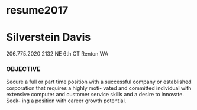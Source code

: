 # resume2017
# Silverstein Davis

206.775.2020
2132 NE 6th CT 
Renton WA

### OBJECTIVE
Secure a full or part time position with a successful company or established corporation that requires a highly moti- vated and committed individual with extensive computer and customer service skills and a desire to innovate. Seek- ing a position with career growth potential.

